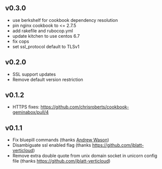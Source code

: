 ## v0.3.0
* use berkshelf for cookbook dependency resolution
* pin nginx cookbook to <= 2.7.5
* add rakefile and rubocop.yml
* update kitchen to use centos 6.7
* fix cops
* set ssl_protocol default to TLSv1

## v0.2.0
* SSL support updates
* Remove default version restriction

## v0.1.2
* HTTPS fixes: https://github.com/chrisroberts/cookbook-geminabox/pull/4

## v0.1.1
* Fix bluepill commands (thanks [Andrew Wason](https://github.com/rectalogic))
* Disambiguate ssl enabled flag (thanks https://github.com/jblatt-verticloud)
* Remove extra double quote from unix domain socket in unicorn config file (thanks https://github.com/jblatt-verticloud)
